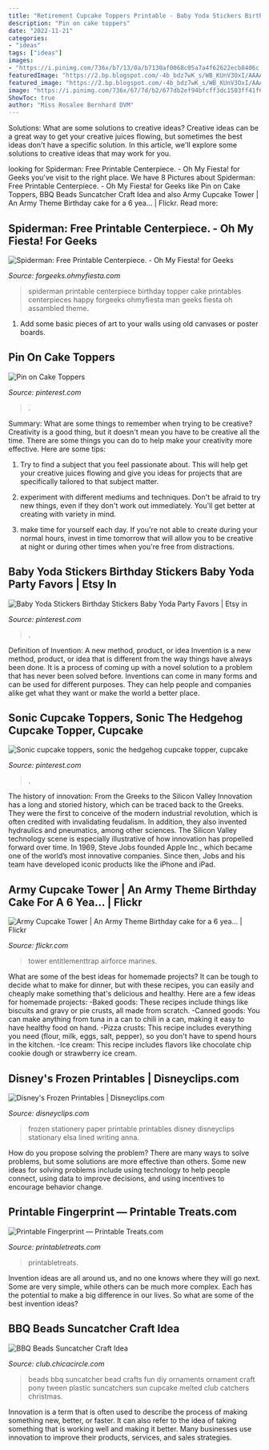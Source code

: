 ```yaml
---
title: "Retirement Cupcake Toppers Printable - Baby Yoda Stickers Birthday Stickers Baby Yoda Party Favors"
description: "Pin on cake toppers"
date: "2022-11-21"
categories:
- "ideas"
tags: ["ideas"]
images:
- "https://i.pinimg.com/736x/b7/13/0a/b7130af0068c05a7a4f62622ecb8406c.jpg"
featuredImage: "https://2.bp.blogspot.com/-4b_bdz7wK_s/WB_KUnV3OxI/AAAAAAAHbnU/HuXvCw4ZMZYNflNOsNUpSWeK6V8O_QUigCLcB/s1600/spiderman-free-printable-centerpiece-014.jpg"
featured_image: "https://2.bp.blogspot.com/-4b_bdz7wK_s/WB_KUnV3OxI/AAAAAAAHbnU/HuXvCw4ZMZYNflNOsNUpSWeK6V8O_QUigCLcB/s1600/spiderman-free-printable-centerpiece-014.jpg"
image: "https://i.pinimg.com/736x/67/7d/b2/677db2ef94bfcff3dc1503ff41f6f518.jpg"
ShowToc: true
author: "Miss Rosalee Bernhard DVM"
---
```



Solutions: What are some solutions to creative ideas?
Creative ideas can be a great way to get your creative juices flowing, but sometimes the best ideas don't have a specific solution. In this article, we'll explore some solutions to creative ideas that may work for you.

	

		
looking for Spiderman: Free Printable Centerpiece. - Oh My Fiesta! for Geeks you've visit to the right place. We have 8 Pictures about Spiderman: Free Printable Centerpiece. - Oh My Fiesta! for Geeks like Pin on Cake Toppers, BBQ Beads Suncatcher Craft Idea and also Army Cupcake Tower | An Army Theme Birthday cake for a 6 yea… | Flickr. Read more:
		
    
## Spiderman: Free Printable Centerpiece. - Oh My Fiesta! For Geeks

<img loading=lazy src="https://2.bp.blogspot.com/-4b_bdz7wK_s/WB_KUnV3OxI/AAAAAAAHbnU/HuXvCw4ZMZYNflNOsNUpSWeK6V8O_QUigCLcB/s1600/spiderman-free-printable-centerpiece-014.jpg" onerror="this.onerror=null;this.src='https://tse3.mm.bing.net/th?id=OIP.z5Fk94kZYmakNyepuODrDgHaKe&amp;pid=15.1';" alt="Spiderman: Free Printable Centerpiece. - Oh My Fiesta! for Geeks">

_Source: forgeeks.ohmyfiesta.com_

>spiderman printable centerpiece birthday topper cake printables centerpieces happy forgeeks ohmyfiesta man geeks fiesta oh assambled theme. 

	

1) Add some basic pieces of art to your walls using old canvases or poster boards.

    
## Pin On Cake Toppers

<img loading=lazy src="https://i.pinimg.com/736x/0f/b5/d4/0fb5d478a50876f603347974091fe4e6.jpg" onerror="this.onerror=null;this.src='https://tse4.mm.bing.net/th?id=OIP.hYkbHVFsjWDWJuRuNQdgkQHaJ3&amp;pid=15.1';" alt="Pin on Cake Toppers">

_Source: pinterest.com_

>. 

	

Summary: What are some things to remember when trying to be creative?
Creativity is a good thing, but it doesn't mean you have to be creative all the time. There are some things you can do to help make your creativity more effective. Here are some tips:
1. Try to find a subject that you feel passionate about. This will help get your creative juices flowing and give you ideas for projects that are specifically tailored to that subject matter.

2. experiment with different mediums and techniques. Don't be afraid to try new things, even if they don't work out immediately. You'll get better at creating with variety in mind.

3. make time for yourself each day. If you're not able to create during your normal hours, invest in time tomorrow that will allow you to be creative at night or during other times when you're free from distractions.

    
## Baby Yoda Stickers Birthday Stickers Baby Yoda Party Favors | Etsy In

<img loading=lazy src="https://i.pinimg.com/736x/b7/13/0a/b7130af0068c05a7a4f62622ecb8406c.jpg" onerror="this.onerror=null;this.src='https://tse2.mm.bing.net/th?id=OIP.CVqAsiY99331SOtDbN_ytQHaHZ&amp;pid=15.1';" alt="Baby Yoda Stickers Birthday Stickers Baby Yoda Party Favors | Etsy in">

_Source: pinterest.com_

>. 

	

Definition of Invention: A new method, product, or idea
Invention is a new method, product, or idea that is different from the way things have always been done. It is a process of coming up with a novel solution to a problem that has never been solved before. Inventions can come in many forms and can be used for different purposes. They can help people and companies alike get what they want or make the world a better place.

    
## Sonic Cupcake Toppers, Sonic The Hedgehog Cupcake Topper, Cupcake

<img loading=lazy src="https://i.pinimg.com/736x/67/7d/b2/677db2ef94bfcff3dc1503ff41f6f518.jpg" onerror="this.onerror=null;this.src='https://tse1.mm.bing.net/th?id=OIP.2J-qrMaI_cpfy_U_Ih_-5QHaJ3&amp;pid=15.1';" alt="Sonic cupcake toppers, sonic the hedgehog cupcake topper, cupcake">

_Source: pinterest.com_

>. 

	

The history of innovation: From the Greeks to the Silicon Valley
Innovation has a long and storied history, which can be traced back to the Greeks. They were the first to conceive of the modern industrial revolution, which is often credited with invalidating feudalism. In addition, they also invented hydraulics and pneumatics, among other sciences.
The Silicon Valley technology scene is especially illustrative of how innovation has propelled forward over time. In 1969, Steve Jobs founded Apple Inc., which became one of the world’s most innovative companies. Since then, Jobs and his team have developed iconic products like the iPhone and iPad.

    
## Army Cupcake Tower | An Army Theme Birthday Cake For A 6 Yea… | Flickr

<img loading=lazy src="https://c2.staticflickr.com/8/7132/6934401364_c485fbb4b1_b.jpg" onerror="this.onerror=null;this.src='https://tse1.mm.bing.net/th?id=OIP.vxGelw-0Ju6NNBGeVissOAHaLI&amp;pid=15.1';" alt="Army Cupcake Tower | An Army Theme Birthday cake for a 6 yea… | Flickr">

_Source: flickr.com_

>tower entitlementtrap airforce marines. 

	

What are some of the best ideas for homemade projects?
It can be tough to decide what to make for dinner, but with these recipes, you can easily and cheaply make something that's delicious and healthy. Here are a few ideas for homemade projects: 
-Baked goods: These recipes include things like biscuits and gravy or pie crusts, all made from scratch.
-Canned goods: You can make anything from tuna in a can to chili in a can, making it easy to have healthy food on hand.
-Pizza crusts: This recipe includes everything you need (flour, milk, eggs, salt, pepper), so you don't have to spend hours in the kitchen.
-Ice cream: This recipe includes flavors like chocolate chip cookie dough or strawberry ice cream.

    
## Disney&#039;s Frozen Printables | Disneyclips.com

<img loading=lazy src="https://www.disneyclips.com/printables/images/frozen_stationary.png" onerror="this.onerror=null;this.src='https://tse2.mm.bing.net/th?id=OIP.g3gIq3SvrH5e1Lsnuqyd1QHaKf&amp;pid=15.1';" alt="Disney&#039;s Frozen Printables | Disneyclips.com">

_Source: disneyclips.com_

>frozen stationery paper printable printables disney disneyclips stationary elsa lined writing anna. 

	

How do you propose solving the problem?
There are many ways to solve problems, but some solutions are more effective than others. Some new ideas for solving problems include using technology to help people connect, using data to improve decisions, and using incentives to encourage behavior change.

    
## Printable Fingerprint — Printable Treats.com

<img loading=lazy src="http://cdnjust1neptr3ats.printabletreats.com/featured-images/free-printable-fingerprint.jpg" onerror="this.onerror=null;this.src='https://tse2.mm.bing.net/th?id=OIP.3LmKq5Oo0cz1S6teJcBlAwHaCx&amp;pid=15.1';" alt="Printable Fingerprint — Printable Treats.com">

_Source: printabletreats.com_

>printabletreats. 

	

Invention ideas are all around us, and no one knows where they will go next. Some are very simple, while others can be much more complex. Each has the potential to make a big difference in our lives. So what are some of the best invention ideas?

    
## BBQ Beads Suncatcher Craft Idea

<img loading=lazy src="http://club.chicacircle.com/wp-content/uploads/2014/01/BBQ-beads-mini-ornament-suncatchers.jpg" onerror="this.onerror=null;this.src='https://tse4.mm.bing.net/th?id=OIP.iK3lXmfoGzh-Gnl2Q5xN_gHaLJ&amp;pid=15.1';" alt="BBQ Beads Suncatcher Craft Idea">

_Source: club.chicacircle.com_

>beads bbq suncatcher bead crafts fun diy ornaments ornament craft pony tween plastic suncatchers sun cupcake melted club catchers christmas. 

	

Innovation is a term that is often used to describe the process of making something new, better, or faster. It can also refer to the idea of taking something that is working well and making it better. Many businesses use innovation to improve their products, services, and sales strategies.

